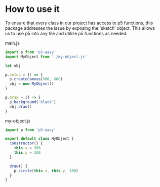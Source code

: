 # How to use it

To ensure that every class in our project has access to p5 functions, this package addresses the issue by exposing the 'sketch' object. This allows us to use p5 into any file and utilize p5 functions as needed.

main.js
```javascript
import p from 'p5-easy'
import MyObject from './my-object.js'

let obj

p.setup = () => {
  p.createCanvas(600, 600)
  obj = new MyObject()
}

p.draw = () => {
  p.background('black')
  obj.draw()
}
```

my-object.js
```javascript
import p from 'p5-easy'

export default class MyObject {
  constructor() {
    this.x = 300
    this.y = 300
  }

  draw() {
    p.circle(this.x, this.y, 100)
  }
}
```



